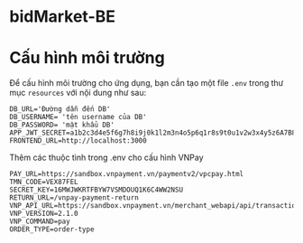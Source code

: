 # bidMarket-BE
# Cấu hình môi trường

Để cấu hình môi trường cho ứng dụng, bạn cần tạo một file `.env` trong thư mục `resources` với nội dung như sau:

```plaintext
DB_URL='Đường dẫn đến DB'
DB_USERNAME= 'tên username của DB'
DB_PASSWORD= 'mật khẩu DB'
APP_JWT_SECRET=a1b2c3d4e5f6g7h8i9j0k1l2m3n4o5p6q1r8s9t0u1v2w3x4y5z6A7B8C9D0E1F2G3H4I5J6K7L8M9N0O1P2Q3R4S5T6U7V8W9X0Y1Z2
FRONTEND_URL=http://localhost:3000
```

Thêm các thuộc tình trong .env cho cấu hình VNPay
```plaintext
PAY_URL=https://sandbox.vnpayment.vn/paymentv2/vpcpay.html
TMN_CODE=VEX87FEL
SECRET_KEY=16MWJWKRTFBYW7VSMDOUQ1K6C4WW2NSU
RETURN_URL=/vnpay-payment-return
VNP_API_URL=https://sandbox.vnpayment.vn/merchant_webapi/api/transaction
VNP_VERSION=2.1.0
VNP_COMMAND=pay
ORDER_TYPE=order-type
```